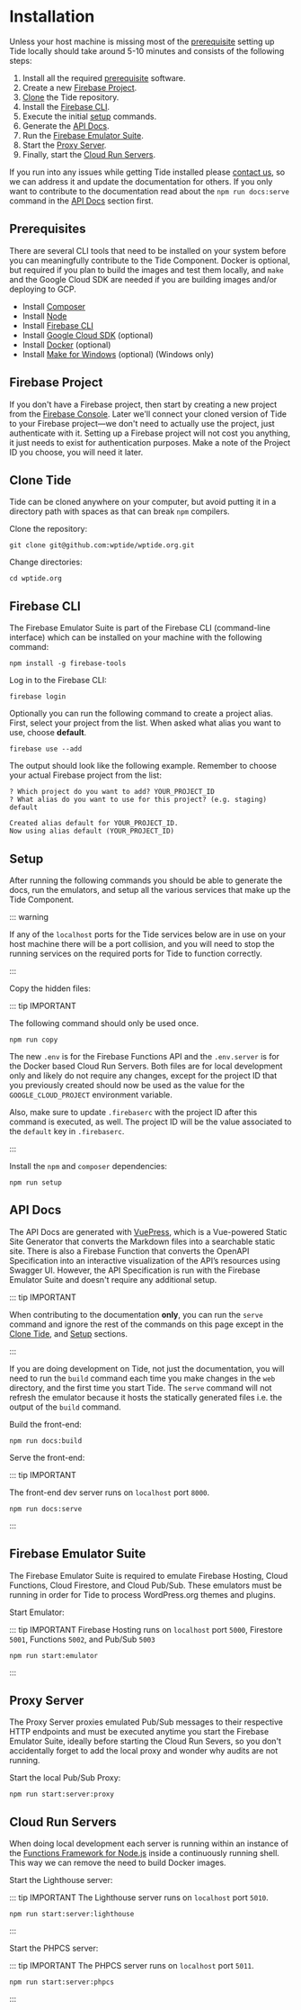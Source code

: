 # Installation

Unless your host machine is missing most of the [prerequisite](#prerequisites) setting up Tide locally should take around 5-10 minutes and consists of the following steps:

1. Install all the required [prerequisite](#prerequisites) software.
1. Create a new [Firebase Project](#firebase-project).
1. [Clone](#clone-tide) the Tide repository.
1. Install the [Firebase CLI](#firebase-cli).
1. Execute the initial [setup](#setup) commands.
1. Generate the [API Docs](#api-docs).
1. Run the [Firebase Emulator Suite](#firebase-emulator-suite).
1. Start the [Proxy Server](#proxy-server).
1. Finally, start the [Cloud Run Servers](#cloud-run-servers).

If you run into any issues while getting Tide installed please [contact us](../README.md#contact-us), so we can address it and update the documentation for others. If you only want to contribute to the documentation read about the `npm run docs:serve` command in the [API Docs](#api-docs) section first.

## Prerequisites

There are several CLI tools that need to be installed on your system before you can meaningfully contribute to the Tide Component. Docker is optional, but required if you plan to build the images and test them locally, and `make` and the Google Cloud SDK are needed if you are building images and/or deploying to GCP.

* Install [Composer](https://getcomposer.org/)
* Install [Node](https://nodejs.org/en/download/)
* Install [Firebase CLI](https://firebase.google.com/docs/cli)
* Install [Google Cloud SDK](https://cloud.google.com/sdk/docs/install) (optional)
* Install [Docker](https://docs.docker.com/get-docker/) (optional)
* Install [Make for Windows](http://gnuwin32.sourceforge.net/packages/make.htm) (optional) (Windows only)

## Firebase Project

If you don't have a Firebase project, then start by creating a new project from the [Firebase Console](https://console.firebase.google.com/). Later we'll connect your cloned version of Tide to your Firebase project—we don't need to actually use the project, just authenticate with it. Setting up a Firebase project will not cost you anything, it just needs to exist for authentication purposes. Make a note of the Project ID you choose, you will need it later.

## Clone Tide

Tide can be cloned anywhere on your computer, but avoid putting it in a directory path with spaces as that can break `npm` compilers.

Clone the repository:

    git clone git@github.com:wptide/wptide.org.git

Change directories:

    cd wptide.org

## Firebase CLI

The Firebase Emulator Suite is part of the Firebase CLI (command-line interface) which can be installed on your machine with the following command:

    npm install -g firebase-tools

Log in to the Firebase CLI:

    firebase login

Optionally you can run the following command to create a project alias. First, select your project from the list. When asked what alias you want to use, choose **default**.

    firebase use --add

The output should look like the following example. Remember to choose your actual Firebase project from the list:

    ? Which project do you want to add? YOUR_PROJECT_ID
    ? What alias do you want to use for this project? (e.g. staging) default
    
    Created alias default for YOUR_PROJECT_ID.
    Now using alias default (YOUR_PROJECT_ID)

## Setup

After running the following commands you should be able to generate the docs, run the emulators, and setup all the various services that make up the Tide Component.

::: warning

If any of the `localhost` ports for the Tide services below are in use on your host machine there will be a port collision, and you will need to stop the running services on the required ports for Tide to function correctly.

:::

Copy the hidden files:

::: tip IMPORTANT

The following command should only be used once.

    npm run copy

The new `.env` is for the Firebase Functions API and the `.env.server` is for the Docker based Cloud Run Servers. Both files are for local development only and likely do not require any changes, except for the project ID that you previously created should now be used as the value for the `GOOGLE_CLOUD_PROJECT` environment variable.

Also, make sure to update `.firebaserc` with the project ID after this command is executed, as well. The project ID will be the value associated to the `default` key in `.firebaserc`.

:::

Install the `npm` and `composer` dependencies:

    npm run setup

## API Docs

The API Docs are generated with [VuePress](https://vuepress.vuejs.org/), which is a Vue-powered Static Site Generator that converts the Markdown files into a searchable static site. There is also a Firebase Function that converts the OpenAPI Specification into an interactive visualization of the API’s resources using Swagger UI. However, the API Specification is run with the Firebase Emulator Suite and doesn't require any additional setup.

::: tip IMPORTANT

When contributing to the documentation **only**, you can run the `serve` command and ignore the rest of the commands on this page except in the [Clone Tide](#clone-tide), and [Setup](#setup) sections.

:::

If you are doing development on Tide, not just the documentation, you will need to run the `build` command each time you make changes in the `web` directory, and the first time you start Tide. The `serve` command will not refresh the emulator because it hosts the statically generated files i.e. the output of the `build` command.

Build the front-end:

    npm run docs:build

Serve the front-end:

::: tip IMPORTANT

The front-end dev server runs on `localhost` port `8000`.

    npm run docs:serve

:::

## Firebase Emulator Suite

The Firebase Emulator Suite is required to emulate Firebase Hosting, Cloud Functions, Cloud Firestore, and Cloud Pub/Sub. These emulators must be running in order for Tide to process WordPress.org themes and plugins.

Start Emulator:

::: tip IMPORTANT
Firebase Hosting runs on `localhost` port `5000`, Firestore `5001`, Functions `5002`, and Pub/Sub `5003`

    npm run start:emulator

:::

## Proxy Server

The Proxy Server proxies emulated Pub/Sub messages to their respective HTTP endpoints and must be executed anytime you start the Firebase Emulator Suite, ideally before starting the Cloud Run Severs, so you don't accidentally forget to add the local proxy and wonder why audits are not running.

Start the local Pub/Sub Proxy:

    npm run start:server:proxy

## Cloud Run Servers

When doing local development each server is running within an instance of the [Functions Framework for Node.js](https://github.com/GoogleCloudPlatform/functions-framework-nodejs) inside a continuously running shell. This way we can remove the need to build Docker images.

Start the Lighthouse server:

::: tip IMPORTANT
The Lighthouse server runs on `localhost` port `5010`.

    npm run start:server:lighthouse

:::

Start the PHPCS server:

::: tip IMPORTANT
The PHPCS server runs on `localhost` port `5011`.

    npm run start:server:phpcs

:::
